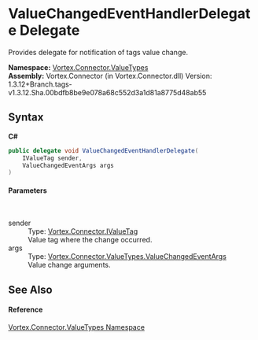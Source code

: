 # ValueChangedEventHandlerDelegate Delegate
 

Provides delegate for notification of tags value change.

**Namespace:**&nbsp;<a href="N_Vortex_Connector_ValueTypes.md">Vortex.Connector.ValueTypes</a><br />**Assembly:**&nbsp;Vortex.Connector (in Vortex.Connector.dll) Version: 1.3.12+Branch.tags-v1.3.12.Sha.00bdfb8be9e078a68c552d3a1d81a8775d48ab55

## Syntax

**C#**<br />
``` C#
public delegate void ValueChangedEventHandlerDelegate(
	IValueTag sender,
	ValueChangedEventArgs args
)
```


#### Parameters
&nbsp;<dl><dt>sender</dt><dd>Type: <a href="T_Vortex_Connector_IValueTag.md">Vortex.Connector.IValueTag</a><br />Value tag where the change occurred.</dd><dt>args</dt><dd>Type: <a href="T_Vortex_Connector_ValueTypes_ValueChangedEventArgs.md">Vortex.Connector.ValueTypes.ValueChangedEventArgs</a><br />Value change arguments.</dd></dl>

## See Also


#### Reference
<a href="N_Vortex_Connector_ValueTypes.md">Vortex.Connector.ValueTypes Namespace</a><br />